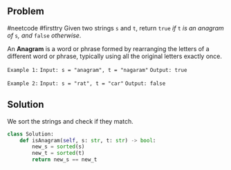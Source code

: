 ## Problem
#neetcode #firsttry 
Given two strings `s` and `t`, return `true` _if_ `t` _is an anagram of_ `s`_, and_ `false` _otherwise_.

An **Anagram** is a word or phrase formed by rearranging the letters of a different word or phrase, typically using all the original letters exactly once.

`Example 1:`
`Input: s = "anagram", t = "nagaram"`
`Output: true`

`Example 2:`
`Input: s = "rat", t = "car"`
`Output: false`


## Solution
We sort the strings and check if they match.

```python
class Solution:
    def isAnagram(self, s: str, t: str) -> bool:
        new_s = sorted(s)
        new_t = sorted(t)
        return new_s == new_t
```

